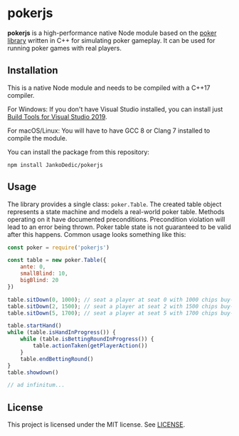 # pokerjs

**pokerjs** is a high-performance native Node module based on the [poker library](https://github.com/JankoDedic/poker) written in C++ for simulating poker gameplay. It can be used for running poker games with real players.

## Installation

This is a native Node module and needs to be compiled with a C++17 compiler.

For Windows: If you don't have Visual Studio installed, you can install just [Build Tools for Visual Studio 2019](https://visualstudio.microsoft.com/downloads/#build-tools-for-visual-studio-2019).

For macOS/Linux: You will have to have GCC 8 or Clang 7 installed to compile the module.

You can install the package from this repository:

```
npm install JankoDedic/pokerjs
```

## Usage

The library provides a single class: `poker.Table`. The created table object represents a state machine and models a real-world poker table. Methods operating on it have documented preconditions. Precondition violation will lead to an error being thrown. Poker table state is not guaranteed to be valid after this happens. Common usage looks something like this:

```javascript
const poker = require('pokerjs')

const table = new poker.Table({
    ante: 0,
    smallBlind: 10,
    bigBlind: 20
})

table.sitDown(0, 1000); // seat a player at seat 0 with 1000 chips buy-in
table.sitDown(2, 1500); // seat a player at seat 2 with 1500 chips buy-in
table.sitDown(5, 1700); // seat a player at seat 5 with 1700 chips buy-in

table.startHand()
while (table.isHandInProgress()) {
    while (table.isBettingRoundInProgress()) {
        table.actionTaken(getPlayerAction())
    }
    table.endBettingRound()
}
table.showdown()

// ad infinitum...
```

## License

This project is licensed under the MIT license. See [LICENSE](LICENSE).
